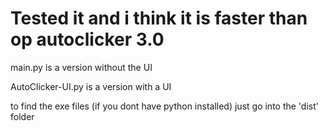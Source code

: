 <h1>Tested it and i think it is faster than op autoclicker 3.0</h1>
<p>main.py is a version without the UI</p>
<p>AutoClicker-UI.py is a version with a UI</p>
<p>to find the exe files (if you dont have python installed) just go into the 'dist' folder</p>
